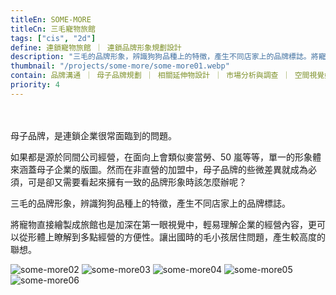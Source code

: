 ```yaml
---
titleEn: SOME-MORE
titleCn: 三毛寵物旅館
tags: ["cis", "2d"]
define: 連鎖寵物旅館 ｜ 連鎖品牌形象規劃設計
description: "三毛的品牌形象，辨識狗狗品種上的特徵，產生不同店家上的品牌標誌。將寵物直接繪製成旅館也是加深在第一眼視覺中，輕易理解企業的經營內容，更可以從形體上瞭解到多點經營的方便性。"
thumbnail: "/projects/some-more/some-more01.webp"
contain: 品牌溝通 ｜ 母子品牌規劃 ｜ 相關延伸物設計 ｜ 市場分析與調查 ｜ 空間視覺媒合
priority: 4
---
```


<section>　

母子品牌，是連鎖企業很常面臨到的問題。

如果都是源於同間公司經營，在面向上會類似麥當勞、50 嵐等等，單一的形象體來涵蓋母子企業的版圖。然而在非直營的加盟中，母子品牌的些微差異就成為必須，可是卻又需要看起來擁有一致的品牌形象時該怎麼辦呢？

三毛的品牌形象，辨識狗狗品種上的特徵，產生不同店家上的品牌標誌。

將寵物直接繪製成旅館也是加深在第一眼視覺中，輕易理解企業的經營內容，更可以從形體上瞭解到多點經營的方便性。讓出國時的毛小孩居住問題，產生較高度的聯想。

</section>

<section>

<img alt="some-more02" data-src="/projects/some-more/some-more02.webp" className="lazyload" />
<img alt="some-more03" data-src="/projects/some-more/some-more03.webp" className="lazyload" />
<img alt="some-more04" data-src="/projects/some-more/some-more04.webp" className="lazyload" />
<img alt="some-more05" data-src="/projects/some-more/some-more05.webp" className="lazyload" />
<img alt="some-more06" data-src="/projects/some-more/some-more06.webp" className="lazyload" />

</section>
